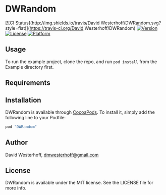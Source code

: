 # DWRandom

[![CI Status](http://img.shields.io/travis/David Westerhoff/DWRandom.svg?style=flat)](https://travis-ci.org/David Westerhoff/DWRandom)
[![Version](https://img.shields.io/cocoapods/v/DWRandom.svg?style=flat)](http://cocoapods.org/pods/DWRandom)
[![License](https://img.shields.io/cocoapods/l/DWRandom.svg?style=flat)](http://cocoapods.org/pods/DWRandom)
[![Platform](https://img.shields.io/cocoapods/p/DWRandom.svg?style=flat)](http://cocoapods.org/pods/DWRandom)

## Usage

To run the example project, clone the repo, and run `pod install` from the Example directory first.

## Requirements

## Installation

DWRandom is available through [CocoaPods](http://cocoapods.org). To install
it, simply add the following line to your Podfile:

```ruby
pod "DWRandom"
```

## Author

David Westerhoff, dmwesterhoff@gmail.com

## License

DWRandom is available under the MIT license. See the LICENSE file for more info.
